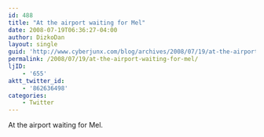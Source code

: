 ```yaml
---
id: 488
title: "At the airport waiting for Mel"
date: 2008-07-19T06:36:27-04:00
author: DizkoDan
layout: single
guid: 'http://www.cyberjunx.com/blog/archives/2008/07/19/at-the-airport-waiting-for-mel/'
permalink: /2008/07/19/at-the-airport-waiting-for-mel/
ljID:
    - '655'
aktt_twitter_id:
    - '862636498'
categories:
    - Twitter
---
```


At the airport waiting for Mel.